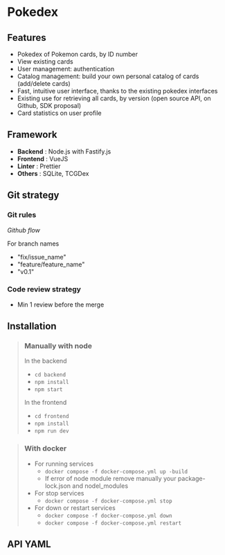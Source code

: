 # Pokedex

## Features
- Pokedex of Pokemon cards, by ID number
- View existing cards
- User management: authentication
- Catalog management: build your own personal catalog of cards (add/delete cards)
- Fast, intuitive user interface, thanks to the existing pokedex interfaces
- Existing use for retrieving all cards, by version (open source API, on Github, SDK proposal)
- Card statistics on user profile

## Framework
- **Backend** : Node.js with Fastify.js
- **Frontend** : VueJS
- **Linter** : Prettier
- **Others** : SQLite, TCGDex

## Git strategy 
### Git rules
*Github flow*

For branch names
- "fix/issue_name"
- "feature/feature_name"
- "v0.1"

### Code review strategy
- Min 1 review before the merge


## Installation
> ### Manually with node
> In the backend 
> - `cd backend`
> - `npm install`
> - `npm start`
>
> In the frontend 
> - `cd frontend`
> - `npm install`
> - `npm run dev`

> ### With docker
> - For running services
>   - `docker compose -f docker-compose.yml up -build`
>   - If error of node module remove manually your package-lock.json and nodel_modules
> - For stop services
>   - `docker compose -f docker-compose.yml stop`
> - For down or restart services
>   - `docker compose -f docker-compose.yml down`
>   - `docker compose -f docker-compose.yml restart`

## API YAML


